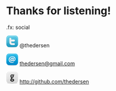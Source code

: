 # Thanks for listening!
.fx: social

![twitter](images/twitter_32.png) @thedersen

![mail](images/email_32.png) thedersen@gmail.com

![github](images/github_32.png) http://github.com/thedersen

